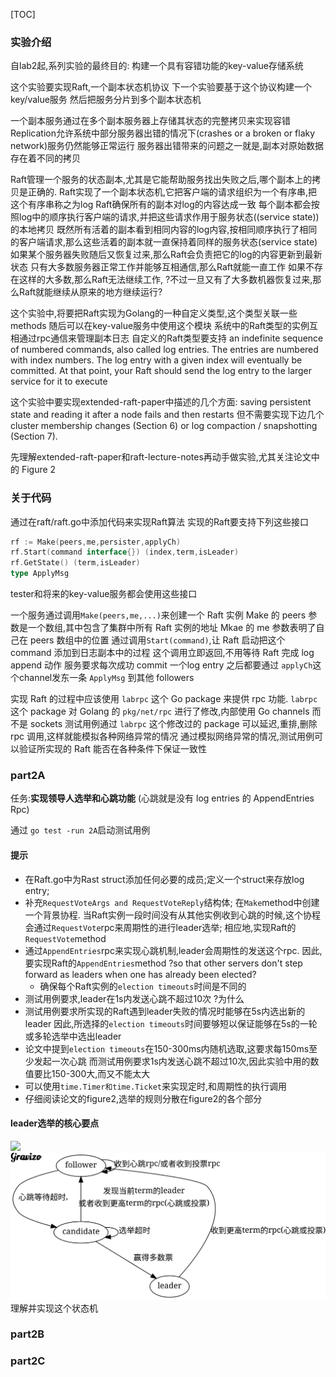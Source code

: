 [TOC]

### 实验介绍

自lab2起,系列实验的最终目的:
构建一个具有容错功能的key-value存储系统

这个实验要实现Raft,一个副本状态机协议
下一个实验要基于这个协议构建一个key/value服务
然后把服务分片到多个副本状态机

一个副本服务通过在多个副本服务器上存储其状态的完整拷贝来实现容错
Replication允许系统中部分服务器出错的情况下(crashes or a broken or flaky network)服务仍然能够正常运行
服务器出错带来的问题之一就是,副本对原始数据存在着不同的拷贝

Raft管理一个服务的状态副本,尤其是它能帮助服务找出失败之后,哪个副本上的拷贝是正确的.
Raft实现了一个副本状态机,它把客户端的请求组织为一个有序串,把这个有序串称之为log
Raft确保所有的副本对log的内容达成一致
每个副本都会按照log中的顺序执行客户端的请求,并把这些请求作用于服务状态((service state))的本地拷贝
既然所有活着的副本看到相同内容的log内容,按相同顺序执行了相同的客户端请求,那么这些活着的副本就一直保持着同样的服务状态(service state)
如果某个服务器失败随后又恢复过来,那么Raft会负责把它的log的内容更新到最新状态
只有大多数服务器正常工作并能够互相通信,那么Raft就能一直工作
如果不存在这样的大多数,那么Raft无法继续工作,
?不过一旦又有了大多数机器恢复过来,那么Raft就能继续从原来的地方继续运行?

这个实验中,将要把Raft实现为Golang的一种自定义类型,这个类型关联一些methods
随后可以在key-value服务中使用这个模块
系统中的Raft类型的实例互相通过rpc通信来管理副本日志
自定义的Raft类型要支持 an indefinite sequence of numbered commands, also called log entries. 
The entries are numbered with index numbers. 
The log entry with a given index will eventually be committed. 
At that point, your Raft should send the log entry to the larger service for it to execute

这个实验中要实现extended-raft-paper中描述的几个方面:
saving persistent state and reading it after a node fails and then restarts
但不需要实现下边几个
cluster membership changes (Section 6) or log compaction / snapshotting (Section 7).

先理解extended-raft-paper和raft-lecture-notes再动手做实验,尤其关注论文中的 Figure 2

### 关于代码

通过在raft/raft.go中添加代码来实现Raft算法
实现的Raft要支持下列这些接口
```go
rf := Make(peers,me,persister,applyCh)
rf.Start(command interface{}) (index,term,isLeader)
rf.GetState() (term,isLeader)
type ApplyMsg
```
tester和将来的key-value服务都会使用这些接口

一个服务通过调用`Make(peers,me,...)`来创建一个 Raft 实例
Make 的 peers 参数是一个数组,其中包含了集群中所有 Raft 实例的地址
Mkae 的 me 参数表明了自己在 peers 数组中的位置
通过调用`Start(command)`,让 Raft 启动把这个 command 添加到日志副本中的过程
这个调用立即返回,不用等待 Raft 完成 log append 动作
服务要求每次成功 commit 一个log entry 之后都要通过 `applyCh`这个channel发东一条 `ApplyMsg` 到其他 followers 

实现 Raft 的过程中应该使用 `labrpc` 这个 Go package 来提供 rpc 功能.
`labrpc` 这个 package 对 Golang 的 `pkg/net/rpc` 进行了修改,内部使用 Go channels 而不是 sockets
测试用例通过 `labrpc` 这个修改过的 package 可以延迟,重排,删除 rpc 调用,这样就能模拟各种网络异常的情况
通过模拟网络异常的情况,测试用例可以验证所实现的 Raft 能否在各种条件下保证一致性

### part2A
任务:**实现领导人选举和心跳功能**
(心跳就是没有 log entries 的 AppendEntries Rpc)

通过 `go test -run 2A`启动测试用例

#### 提示
+ 在Raft.go中为Rast struct添加任何必要的成员;定义一个struct来存放log entry;
+ 补充`RequestVoteArgs and RequestVoteReply`结构体;
在`Make`method中创建一个背景协程.
当Raft实例一段时间没有从其他实例收到心跳的时候,这个协程会通过`RequestVote`rpc来周期性的进行leader选举;
相应地,实现Raft的`RequestVote`method
+ 通过`AppendEntries`rpc来实现心跳机制,leader会周期性的发送这个rpc.
因此,要实现Raft的`AppendEntries`method
?so that other servers don't step forward as leaders when one has already been elected?
  - 确保每个Raft实例的`election timeouts`时间是不同的
+ 测试用例要求,leader在1s内发送心跳不超过10次
?为什么
+ 测试用例要求所实现的Raft遇到leader失败的情况时能够在5s内选出新的leader
因此,所选择的`election timeouts`时间要够短以保证能够在5s的一轮或多轮选举中选出leader
+ 论文中提到`election timeouts`在150-300ms内随机选取,这要求每150ms至少发起一次心跳
而测试用例要求1s内发送心跳不超过10次,因此实验中用的数值要比150-300大,而又不能太大
+ 可以使用`time.Timer和time.Ticket`来实现定时,和周期性的执行调用
+ 仔细阅读论文的figure2,选举的规则分散在figure2的各个部分



#### leader选举的核心要点
<img src='https://g.gravizo.com/svg?
 digraph G {
  follower->candidate [label="心跳等待超时,"];
  follower->follower [label="收到心跳rpc/或者收到投票rpc"];  
  candidate->leader[label="赢得多数票"];
  candidate->follower[label="发现当前term的leader\n或者收到更高term的rpc(心跳或投票)"];
  candidate->candidate [label="选举超时"];  
  leader -> follower [label="收到更高term的rpc(心跳或投票)"];
 }
'/>
<img src="raft-role-state.svg">
理解并实现这个状态机
### part2B

### part2C